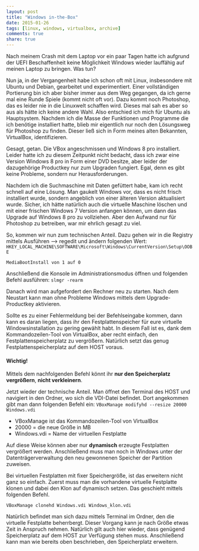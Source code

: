 ```yaml
---
layout: post
title: "Windows in-the-Box"
date: 2015-01-26
tags: [linux, windows, virtualbox, archive]
comments: true
share: true
---
```


Nach meinem Crash mit dem Laptop vor ein paar Tagen hatte ich aufgrund der UEFI Beschaffenheit keine Möglichkeit Windows wieder lauffähig auf meinen Laptop zu bringen. Was tun?

Nun ja, in der Vergangenheit habe ich schon oft mit Linux, insbesondere mit Ubuntu und Debian, gearbeitet und experimentiert. Einer vollständigen Portierung bin ich aber bisher immer aus dem Weg gegangen, da ich gerne mal eine Runde Spiele (kommt nicht oft vor). Dazu kommt noch Photoshop, das es leider nie in die Linuxwelt schaffen wird. 
Dieses mal sah es aber so aus als hätte ich keine andere Wahl. Also entschied ich mich für Ubuntu als Hauptsystem. Nachdem ich die Masse der Funktionen und Programme die ich benötige installiert hatte, blieb mir eigentlich nur noch den Lösungsweg für Photoshop zu finden. 
Dieser ließ sich in Form meines alten Bekannten, VirtualBox, identifizieren. 

Gesagt, getan. Die VBox angeschmissen und Windows 8 pro installiert. Leider hatte ich zu diesem Zeitpunkt nicht bedacht, dass ich zwar eine Version Windows 8 pro in Form einer DVD besitze, aber leider der dazugehörige Productkey nur zum Upgraden fungiert.
Egal, denn es gibt keine Probleme, sondern nur Herausforderungen.

Nachdem ich die Suchmaschine mit Daten gefüttert habe, kam ich recht schnell auf eine Lösung. Man gaukelt Windows vor, dass es nicht frisch installiert wurde, sondern angeblich von einer älteren Version aktualisiert wurde. 
Sicher, ich hätte natürlich auch die virtuelle Maschine löschen und mit einer frischen Windows 7 Version anfangen können, um dann das Upgrade auf Windows 8 pro zu vollziehen. Aber den Aufwand nur für Photoshop zu betreiben, war mir ehrlich gesagt zu viel.

So, kommen wir nun zum technischen Anteil.
Dazu gehen wir in die Registry mittels Ausführen --> regedit und ändern folgenden Wert:
`HKEY_LOCAL_MACHINE\SOFTWARE\Microsoft\Windows\CurrentVersion\Setup\OOBE`

`MediaBootInstall von 1 auf 0`

Anschließend die Konsole im Administrationsmodus öffnen und folgenden Befehl ausführen: 
`slmgr -rearm`

Danach wird man aufgefordert den Rechner neu zu starten. 
Nach dem Neustart kann man ohne Probleme Windows mittels dem Upgrade-Productkey aktivieren. 

Sollte es zu einer Fehlermeldung bei der Befehlseingabe kommen, dann kann es daran liegen, dass ihr den Festplattenspeicher für eure virtuelle Windowsinstallation zu gering gewählt habt.
In diesem Fall ist es, dank dem Kommandozeilen-Tool von VirtualBox, aber recht einfach, den Festplattenspeicherplatz zu vergrößern. Natürlich setzt das genug Festplattenspeicherplatz auf dem HOST voraus.

#### Wichtig!

Mittels dem nachfolgenden Befehl könnt ihr **nur den Speicherplatz vergrößern**, **nicht verkleinern**.

Jetzt wieder der technische Anteil.
Man öffnet den Terminal des HOST und navigiert in den Ordner, wo sich die VDI-Datei befindet. Dort angekommen gibt man dann folgenden Befehl ein: 
`VBoxManage modifyhd --resize 20000 Windows.vdi`

- VBoxManage ist das Kommandozeilen-Tool von VirtualBox 
- 20000 = die neue Größe in MB 
- Windows.vdi = Name der virtuellen Festplatte 

Auf diese Weise können aber nur **dynamisch** erzeugte Festplatten vergrößert werden. Anschließend muss man noch in Windows unter der Datenträgerverwaltung den neu gewonnenen Speicher der Partition zuweisen. 

Bei virtuellen Festplatten mit fixer Speichergröße, ist das erweitern nicht ganz so einfach. 
Zuerst muss man die vorhandene virtuelle Festplatte klonen und dabei den Klon auf dynamisch setzen. Das geschieht mittels folgenden Befehl.

`VBoxManage clonehd Windows.vdi Windows_klon.vdi`

Natürlich befindet man sich dazu mittels Terminal im Ordner, den die virtuelle Festplatte beherrbergt.
Dieser Vorgang kann je nach Größe etwas Zeit in Anspruch nehmen. Natürlich gilt auch hier wieder, dass genügend Speicherplatz auf dem HOST zur Verfügung stehen muss. Anschließend kann man wie bereits oben beschrieben, den Speicherplatz erweitern.